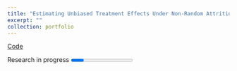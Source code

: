```yaml
---
title: "Estimating Unbiased Treatment Effects Under Non-Random Attrition (with David Miller and Jacob Montgomery)"
excerpt: ""
collection: portfolio
---
```

<style type="text/css" rel="stylesheet">
.progress { margin-left: auto; margin-right:auto; }
</style>

[Code](https://github.com/RydenButler/attritR)

Research in progress
<progress>Researching...</progress>
